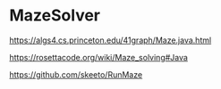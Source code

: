 # MazeSolver

https://algs4.cs.princeton.edu/41graph/Maze.java.html

https://rosettacode.org/wiki/Maze_solving#Java

https://github.com/skeeto/RunMaze
